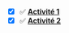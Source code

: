 - [x] ✅ [**Activité 1**](https://github.com/sangafabrice/pis-lesson/blob/main/Activit%C3%A9-01.md)
- [x] ✅ [**Activité 2**](https://github.com/sangafabrice/pis-lesson/blob/main/Activit%C3%A9-02.md)
